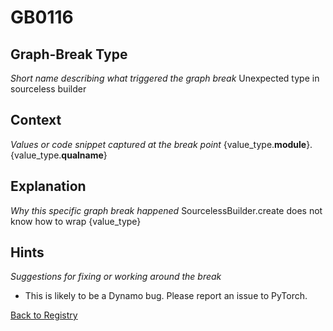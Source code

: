 # GB0116

## Graph-Break Type
*Short name describing what triggered the graph break*
Unexpected type in sourceless builder

## Context
*Values or code snippet captured at the break point*
{value_type.__module__}.{value_type.__qualname__}

## Explanation
*Why this specific graph break happened*
SourcelessBuilder.create does not know how to wrap {value_type}

## Hints
*Suggestions for fixing or working around the break*
- This is likely to be a Dynamo bug. Please report an issue to PyTorch.



[Back to Registry](../index.md)

